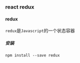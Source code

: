 ### react redux

#### redux

`redux`是`Javascript`的一个状态容器

##### 安装

```
npm install --save redux
```
